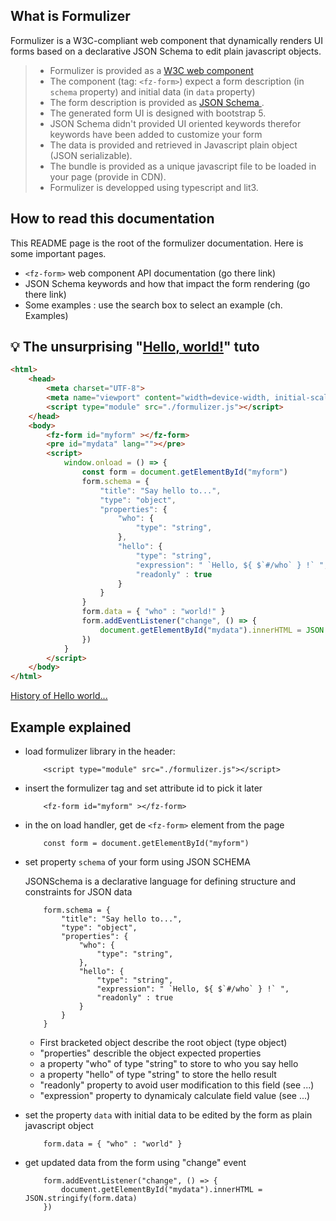 

## What is Formulizer

Formulizer is a W3C-compliant web component that dynamically renders UI forms based on 
a declarative JSON Schema to edit plain javascript objects.

>- Formulizer is provided as a [W3C web component](https://www.webcomponents.org/introduction)
>- The component (tag: `<fz-form>`) expect a form description (in `schema` property) and initial data (in `data` property)
>- The form description is provided as [JSON Schema ](https://json-schema.org/).
>- The generated form UI is designed with bootstrap 5.
>- JSON Schema didn't provided UI oriented keywords therefor keywords have been added to customize your form
>- The data is provided and retrieved in Javascript plain object (JSON serializable).  
>- The bundle is provided as a unique javascript file to be loaded in your page (provide in CDN).
>- Formulizer is developped using typescript and lit3.

## How to read this documentation 

This README page is the root of the formulizer documentation.
Here is some important pages.
- `<fz-form>` web component API documentation (go there link)
- JSON Schema keywords and how that impact the form rendering (go there link)
- Some examples : use the search box to select an example (ch. Examples)

## 💡 The unsurprising "[Hello, world!](./hello.html)" tuto

```html
<html>
    <head>
        <meta charset="UTF-8">
        <meta name="viewport" content="width=device-width, initial-scale=1">
        <script type="module" src="./formulizer.js"></script>
    </head>
    <body>
        <fz-form id="myform" ></fz-form>
        <pre id="mydata" lang=""></pre>
        <script>
            window.onload = () => {
                const form = document.getElementById("myform")
                form.schema = {
                    "title": "Say hello to...",
                    "type": "object",
                    "properties": {
                        "who": {
                            "type": "string",
                        },
                        "hello": {
                            "type": "string",
                            "expression": " `Hello, ${ $`#/who` } !` ",
                            "readonly" : true
                        }
                    }
                }
                form.data = { "who" : "world!" }
                form.addEventListener("change", () => {
                    document.getElementById("mydata").innerHTML = JSON.stringify(form.data)
                })
            }
        </script>
    </body>
</html>
```
[History of Hello world...](https://en.wikipedia.org/wiki/%22Hello,_World!%22_program)

## Example explained

- load formulizer library in the header:
    ```
        <script type="module" src="./formulizer.js"></script>
    ```

- insert the formulizer tag and set attribute id to pick it later
    ```
        <fz-form id="myform" ></fz-form>
    ```

- in the on load handler, get de `<fz-form>` element from the page 
    ```
        const form = document.getElementById("myform")
    ```

- set property `schema` of your form using JSON SCHEMA 

    JSONSchema is a declarative language for defining structure and constraints for JSON data
    ```
        form.schema = {
            "title": "Say hello to...",
            "type": "object",
            "properties": {
                "who": {
                    "type": "string",
                },
                "hello": {
                    "type": "string",
                    "expression": " `Hello, ${ $`#/who` } !` ",
                    "readonly" : true
                }
            }
        }
    ```
    - First bracketed object describe the root object (type object)
    - "properties"  describle the object expected properties
    - a property "who" of type "string" to store to who you say hello
    - a property "hello" of type "string" to store the hello result
    - "readonly" property to avoid user modification to this field (see ...)
    - "expression" property to dynamicaly calculate field value (see ...) 

- set the property `data` with initial data to be edited by the form as plain javascript object
    ```
        form.data = { "who" : "world" }
    ```

- get updated data from the form using "change" event
    ```
        form.addEventListener("change", () => {
            document.getElementById("mydata").innerHTML = JSON.stringify(form.data)
        })
    ```
